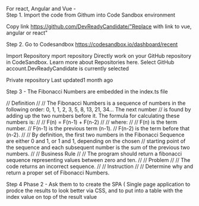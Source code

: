For react, Angular and Vue  -  
Step 1. Import the code from Githum into Code Sandbox environment 

Copy link https://github.com/DevReadyCandidate/"Replace with link to vue, angular or react"

Step 2. Go to Codesandbox
https://codesandbox.io/dashboard/recent

Import Repository 
mport repository
Directly work on your GitHub repository in CodeSandbox.
Learn more about Repositories here.
Select GitHub account.DevReadyCandidate is currently selected

Private repository
Last updated1 month ago

Step 3 - The Fibonacci Numbers are embedded in the index.ts file

// Definition
// 
// The Fibonacci Numbers is a sequence of numbers in the following order: 0, 1, 1, 2, 3, 5, 8, 13, 21, 34... The next number 
// is found by adding up the two numbers before it. The formula for calculating these numbers is:
// 
// F(n) = F(n-1) + F(n-2)
// 
// where:
// 
// F(n) is the term number.
// F(n-1) is the previous term (n-1).
// F(n-2) is the term before that (n-2). 
// 
// By definition, the first two numbers in the Fibonacci Sequence are either 0 and 1, or 1 and 1, depending on the chosen 
// starting point of the sequence and each subsequent number is the sum of the previous two numbers.
// 
// Business Rule
// 
// The program should return a fibonacci sequence representing values between zero and ten.
// 
// Problem
// 
// The code returns an incorrect sequence.
// 
// Instruction
// 
// Determine why and return a proper set of Fibonacci Numbers.

 
Step 4 Phase 2 -  Ask them to to create the SPA ( Single page application to prodce the results to look better via CSS, and to put into a table with the index value on top of the result value

